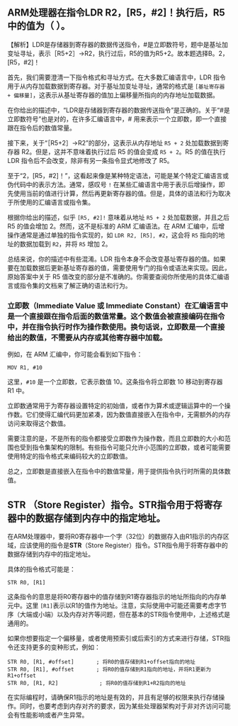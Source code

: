 ## ARM处理器在指令LDR R2，[R5，#2]！执行后，R5中的值为（  ）。

【解析】LDR是存储器到寄存器的数据传送指令，#是立即数符号，题中是基址加变址寻址，表示［R5+2］→R2，执行过后，R5的值为R5+2。故本题选择B。2，[R5，#2]！

首先，我们需要澄清一下指令格式和寻址方式。在大多数汇编语言中，LDR 指令用于从内存加载数据到寄存器。对于基址加变址寻址，通常的格式是 `[基址寄存器 + 偏移量]`，这表示从基址寄存器的值加上偏移量所指向的内存地址加载数据。

在你给出的描述中，“LDR是存储器到寄存器的数据传送指令”是正确的。关于“#是立即数符号”也是对的，在许多汇编语言中，# 用来表示一个立即数，即一个直接跟在指令后的数值常量。

接下来，关于“［R5+2］→R2”的部分，这表示从内存地址 `R5 + 2` 处加载数据到寄存器 R2。但是，这并不意味着执行过后 R5 的值会变成 `R5 + 2`。R5 的值在执行 LDR 指令后不会改变，除非有另一条指令显式地修改了 R5。

至于“2，[R5，#2]！”，这看起来像是某种特定语法，可能是某个特定汇编语言或伪代码中的表示方法。通常，感叹号 `!` 在某些汇编语言中用于表示后增操作，即先使用当前的值进行计算，然后再更新寄存器的值。但是，具体的语法和行为取决于所使用的汇编语言或指令集。

根据你给出的描述，似乎 `[R5, #2]!` 意味着从地址 `R5 + 2` 处加载数据，并且之后 R5 的值会增加 2。然而，这不是标准的 ARM 汇编语法。在 ARM 汇编中，后增操作通常是通过单独的指令实现的，如 `LDR R2, [R5], #2`，这会将 `R5` 指向的地址的数据加载到 `R2`，并将 `R5` 增加 2。

总结来说，你的描述中有些混淆。LDR 指令本身不会改变基址寄存器的值。如果要在加载数据后更新基址寄存器的值，需要使用专门的指令或语法来实现。因此，原始答案中关于 R5 值改变的部分是不准确的。你需要查阅你所使用的具体汇编语言或指令集的文档来了解正确的语法和行为。

### 立即数（Immediate Value 或 Immediate Constant）在汇编语言中是一个直接跟在指令后面的数值常量。这个数值会被直接编码在指令中，并在指令执行时作为操作数使用。换句话说，立即数是一个直接给出的数值，不需要从内存或其他寄存器中加载。

例如，在 ARM 汇编中，你可能会看到如下指令：

```assembly
MOV R1, #10
```

这里，`#10` 是一个立即数，它表示数值 10。这条指令将立即数 10 移动到寄存器 R1 中。

立即数通常用于为寄存器设置特定的初始值，或者作为算术或逻辑运算中的一个操作数。它们使得汇编代码更加紧凑，因为数值直接嵌入在指令中，无需额外的内存访问来取得这个数值。

需要注意的是，不是所有的指令都接受立即数作为操作数，而且立即数的大小和范围也受到指令集架构的限制。有些指令可能只允许小范围的立即数，或者可能需要使用特定的指令格式来编码较大的立即数值。

总之，立即数是直接嵌入在指令中的数值常量，用于提供指令执行时所需的具体数值。


## **STR** （Store Register）指令。STR指令用于将寄存器中的数据存储到内存中的指定地址。

在ARM处理器中，要将R0寄存器中一个字（32位）的数据存入由R1指示的内存区域，应该使用的指令是**STR**（Store Register）指令。STR指令用于将寄存器中的数据存储到内存中的指定地址。

具体的指令格式可能是：

```
STR R0, [R1]
```

这条指令的意思是将R0寄存器中的值存储到R1寄存器指示的地址所指向的内存单元中。这里 `[R1]`表示以R1的值作为地址。注意，实际使用中可能还需要考虑字节序（大端或小端）以及内存对齐等问题，但在基本的STR指令使用中，上述格式是通用的。

如果你想要指定一个偏移量，或者使用预索引或后索引的方式来进行存储，STR指令还支持更多的变种形式，例如：

```
STR R0, [R1, #offset]       ; 将R0的值存储到R1+offset指向的地址
STR R0, [R1], #offset       ; 将R0的值存储到R1指向的地址，并将R1更新为R1+offset
STR R0, [R1, R2]             ; 将R0的值存储到R1+R2指向的地址
```

在实际编程时，请确保R1指示的地址是有效的，并且有足够的权限来执行存储操作。同时，也要考虑到内存对齐的要求，因为某些处理器架构对于非对齐访问可能会有性能影响或者产生异常。
